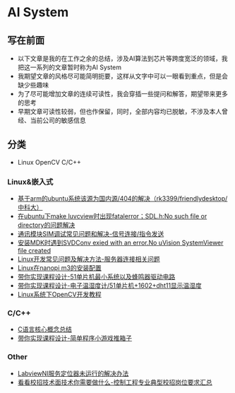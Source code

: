 # AI System

## 写在前面
- 以下文章是我的在工作之余的总结，涉及AI算法到芯片等跨度宽泛的领域，我把这一系列的文章暂时称为AI System
- 我期望文章的风格尽可能简明扼要，这样从文字中可以一眼看到重点，但是会缺少些趣味
- 为了尽可能增加文章的连续可读性，我会穿插一些提问和解答，期望带来更多的思考
- 早期文章可读性较弱，但也作保留，同时，全部内容均已脱敏，不涉及本人曾经、当前公司的敏感信息

## 分类
- Linux OpenCV C/C++

### Linux&嵌入式
- [基于arm的ubuntu系统该源为国内源/404的解决（rk3399/friendlydesktop/中科大）](https://blog.csdn.net/heroybc/article/details/100588547)
- [在ubuntu下make luvcview时出现fatalerror；SDL.h:No such file or directory的问题解决](https://blog.csdn.net/heroybc/article/details/100186083)
- [通讯模块SIM调试常见问题和解决-信号连接/指令发送](https://blog.csdn.net/heroybc/article/details/90108113)
- [安装MDK时遇到SVDConv exied with an error.No uVision SystemViewer file created](https://blog.csdn.net/heroybc/article/details/89298784)
- [Linux开发常见问题及解决方法-服务器连接相关问题](https://blog.csdn.net/heroybc/article/details/78562954)
- [Linux在nanopi m3的安装配置](https://blog.csdn.net/heroybc/article/details/78562379)
- [带你实现课程设计-51单片机最小系统以及蜂鸣器驱动电路](https://blog.csdn.net/heroybc/article/details/89216390)
- [带你实现课程设计-电子温湿度计/51单片机+1602+dht11显示温湿度](https://blog.csdn.net/heroybc/article/details/89377146)
- [Linux系统下OpenCV开发教程](https://blog.csdn.net/heroybc/article/details/78563534)

### C/C++
- [C语言核心概念总结](https://blog.csdn.net/heroybc/article/details/85626399)
- [带你实现课程设计-简单程序小游戏推箱子](https://blog.csdn.net/heroybc/article/details/86511390)

### Other
- [LabviewNI服务定位器未运行的解决办法](https://blog.csdn.net/heroybc/article/details/89286194)
- [看看校招技术面技术你需要做什么-控制工程专业典型校招岗位要求汇总](https://blog.csdn.net/heroybc/article/details/95636768)
###
